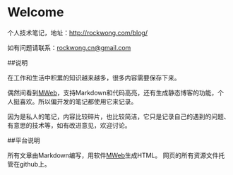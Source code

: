 # Welcome

个人技术笔记，地址：http://rockwong.com/blog/

如有问题请联系：rockwong.cn@gmail.com

##说明

在工作和生活中积累的知识越来越多，很多内容需要保存下来。

偶然间看到[MWeb](http://zh.mweb.im/)，支持Markdown和代码高亮，还有生成静态博客的功能，个人挺喜欢。所以偏开发的笔记都使用它来记录。

因为是私人的笔记，内容比较碎片，也比较简洁，它只是记录自己的遇到的问题、有意思的技术等，如有改进意见，欢迎讨论。

##平台说明

所有文章由Markdown编写，用软件[MWeb](http://zh.mweb.im/)生成HTML。
网页的所有资源文件托管在github上。


